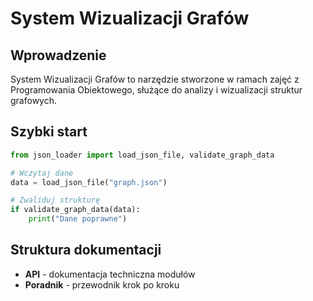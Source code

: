 # System Wizualizacji Grafów

## Wprowadzenie
System Wizualizacji Grafów to narzędzie stworzone w ramach zajęć z Programowania Obiektowego, służące do analizy i wizualizacji struktur grafowych.

## Szybki start

```python
from json_loader import load_json_file, validate_graph_data

# Wczytaj dane
data = load_json_file("graph.json")

# Zwaliduj strukturę
if validate_graph_data(data):
    print("Dane poprawne")
```

## Struktura dokumentacji
- **API** - dokumentacja techniczna modułów
- **Poradnik** - przewodnik krok po kroku 